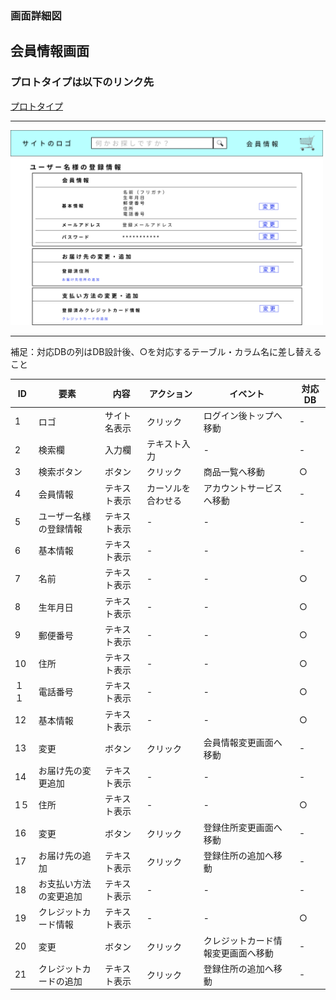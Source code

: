 ### 画面詳細図
## 会員情報画面
### プロトタイプは以下のリンク先
[プロトタイプ](https://www.figma.com/file/YYWh5kbu1skb3vIKigipCm/Untitled?node-id=7%3A71)
******

<img src="../img/会員情報.png" width="500">

*****
補足：対応DBの列はDB設計後、○を対応するテーブル・カラム名に差し替えること

| ID | 要素 | 内容 | アクション | イベント | 対応DB |
|----|-----|-----|---------|--------|-------|
|1|ロゴ|サイト名表示|クリック|ログイン後トップへ移動|-|
|2|検索欄|入力欄|テキスト入力|-|-|
|3|検索ボタン|ボタン|クリック|商品一覧へ移動|○|
|4|会員情報|テキスト表示|カーソルを合わせる|アカウントサービスへ移動|-|
|5|ユーザー名様の登録情報|テキスト表示|-|-|-|
|6|基本情報|テキスト表示|-|-|-|
|7|名前|テキスト表示|-|-|○|
|8|生年月日|テキスト表示|-|-|○|
|9|郵便番号|テキスト表示|-|-|○|
|10|住所|テキスト表示|-|-|○|
|１１|電話番号|テキスト表示|-|-|○|
|12|基本情報|テキスト表示|-|-|○|
|13|変更|ボタン|クリック|会員情報変更画面へ移動|-|
|14|お届け先の変更追加|テキスト表示|-|-|-|
|1５|住所|テキスト表示|-|-|○|
|16|変更|ボタン|クリック|登録住所変更画面へ移動|-|
|17|お届け先の追加|テキスト表示|クリック|登録住所の追加へ移動|-|
|18|お支払い方法の変更追加|テキスト表示|-|-|-|
|19|クレジットカード情報|テキスト表示|-|-|○|
|20|変更|ボタン|クリック|クレジットカード情報変更画面へ移動|-|
|21|クレジットカードの追加|テキスト表示|クリック|登録住所の追加へ移動|-|





